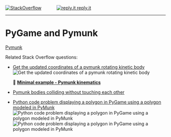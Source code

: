 [![StackOverflow](https://stackexchange.com/users/flair/7322082.png)](https://stackoverflow.com/users/5577765/rabbid76?tab=profile) &nbsp;&nbsp;&nbsp;&nbsp;&nbsp;&nbsp;&nbsp;&nbsp;&nbsp;&nbsp; [![reply.it](../../resource/logo/Repl_it_logo_80.png) reply.it](https://repl.it/repls/folder/PyGame%20Examples)

---

# PyGame and Pymunk

[Pymunk](http://www.pymunk.org/en/latest/)

Related Stack Overflow questions:

- [Get the updated coordinates of a pymunk rotating kinetic body](https://stackoverflow.com/questions/64521750/get-the-updated-coordinates-of-a-pymunk-rotating-kinetic-body/64521960#64521960)  
  ![Get the updated coordinates of a pymunk rotating kinetic body](https://i.stack.imgur.com/iV1Ij.gif)

  :scroll: **[Minimal example - Pymunk kinematics](../../examples/minimal_examples/pygame_minimal_pymuk_kinematics_1.py)**

- [Pymunk bodies colliding without touching each other](https://stackoverflow.com/questions/69816874/pymunk-bodies-colliding-without-touching-each-other/69816950#69816950)  
  
- [Python code problem displaying a polygon in PyGame using a polygon modeled in PyMunk](https://stackoverflow.com/questions/70320642/python-code-problem-printing-a-polygon-in-pygame-using-a-polygon-modeled-in-pymu/70322364#70322364)  
  ![Python code problem displaying a polygon in PyGame using a polygon modeled in PyMunk](https://i.stack.imgur.com/DEdJS.png)
  ![Python code problem displaying a polygon in PyGame using a polygon modeled in PyMunk](https://i.stack.imgur.com/AMkPA.png)
  